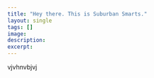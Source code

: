 ```yaml
---
title: "Hey there. This is Suburban Smarts."
layout: single
tags: []
image:
description:
excerpt:
---
```

vjvhnvbjvj